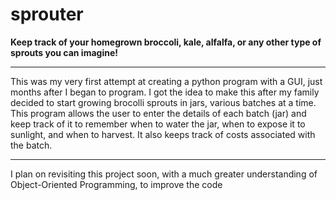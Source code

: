 # sprouter
**Keep track of your homegrown broccoli, kale, alfalfa, or any other type of sprouts you can imagine!**

--------
This was my very first attempt at creating a python program with a GUI, just months after I began to program. I got the idea to make this after my family decided
to start growing brocolli sprouts in jars, various batches at a time. This program allows the user to enter the details of each batch (jar) and keep track of it to remember when to water the jar, when to expose it to sunlight, and when to harvest. It also keeps track of costs associated with the batch.

--------

I plan on revisiting this project soon, with a much greater understanding of Object-Oriented Programming, to improve the code
